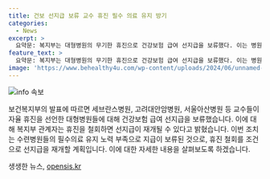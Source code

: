 ```yaml
---
title: 건보 선지급 보류 교수 휴진 필수 의료 유지 방기
categories:
  - News
excerpt: >
  요약문: 복지부는 대형병원의 무기한 휴진으로 건강보험 급여 선지급을 보류했다. 이는 병원들의 필수의료 유지 및 경영을 위한 노력이 부족하다고 판단되어 발생한 문제이며, 휴진을 철회하면 선지급이 가능하다고 전했다. 정부는 휴진을 불법 진료거부로 본 점을 밝히며 선지급 대상에서 제외할 것이라고 밝혔다. 무기한 휴진에 돌입한 병원들 중 서울대병원만이 휴진을 중단했고, 세브란스병원, 서울아산병원, 고려대병원 등에서는 여전히 휴진이 진행 중이다.
feature_text: >
  요약문: 복지부는 대형병원의 무기한 휴진으로 건강보험 급여 선지급을 보류했다. 이는 병원들의 필수의료 유지 및 경영을 위한 노력이 부족하다고 판단되어 발생한 문제이며, 휴진을 철회하면 선지급이 가능하다고 전했다. 정부는 휴진을 불법 진료거부로 본 점을 밝히며 선지급 대상에서 제외할 것이라고 밝혔다. 무기한 휴진에 돌입한 병원들 중 서울대병원만이 휴진을 중단했고, 세브란스병원, 서울아산병원, 고려대병원 등에서는 여전히 휴진이 진행 중이다.
image: 'https://www.behealthy4u.com/wp-content/uploads/2024/06/unnamed-file.png'
---
```


<p><img src="https://www.behealthy4u.com/wp-content/uploads/2024/06/unnamed-file.png" alt="info 속보" /></p>

<p>보건복지부의 발표에 따르면 세브란스병원, 고려대안암병원, 서울아산병원 등 교수들이 자율 휴진을 선언한 대형병원들에 대해 건강보험 급여 선지급을 보류했습니다. 이에 대해 복지부 관계자는 휴진을 철회하면 선지급이 재개될 수 있다고 밝혔습니다. 이번 조치는 수련병원들의 필수의료 유지 노력 부족으로 지급이 보류된 것으로, 휴진 철회를 조건으로 선지급을 재개할 계획입니다. 이에 대한 자세한 내용을 살펴보도록 하겠습니다.</p>
생생한 뉴스, <a href="https://opensis.kr" rel="dofollow">opensis.kr</a>


